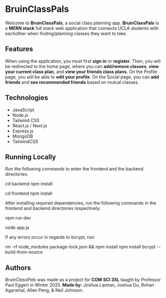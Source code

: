 
# BruinClassPals

Welcome to **BruinClassPals**, a social class planning app. **BruinClassPals** is a **MERN stack** full stack web application that connects UCLA students with eachother when finding/planning classes they want to take. 

## Features

When using the application, you must first **sign in** or **register**. Then, you will be redirected to the home page, where you can **add/remove classes**, **view your current class plan**, and **view your friends class plans**. On the Profile page, you will be able to **edit your profile**. On the Social page, you can **add friends** and **see recommended friends** based on mutual classes. 

## Technologies

* JavaScript
* Node.js
* Tailwind CSS
* React.js / Next.js
* Express.js
* MongoDB
* TailwindCSS

## Running Locally
Run the following commands to enter the frontend and the backend directories. 

cd backend
npm install

cd frontend
npm install

After installing required dependencies, run the following commands in the frontend and backend directories respectively:

npm run dev

node app.js

If any errors occur in regards to bcrypt, run:

rm -rf node_modules package-lock.json && npm install
npm install bcrypt --build-from-source

## Authors

*BruinClassPals* was made as a project for **COM SCI 35L** taught by Professor Paul Eggert in Winter 2025. **Made by:** Joshua Lipman, Joshua Du, Rohan Agarwhal, Allen Peng, & Neil Johnson. 
